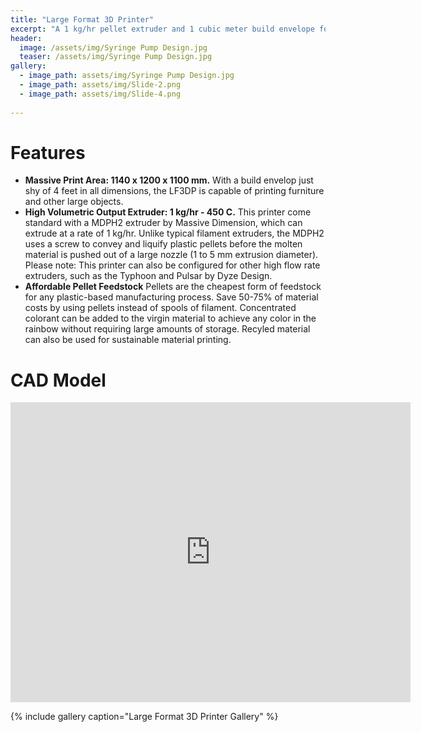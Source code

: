 ```yaml
---
title: "Large Format 3D Printer"
excerpt: "A 1 kg/hr pellet extruder and 1 cubic meter build envelope for printing furniture."
header:
  image: /assets/img/Syringe Pump Design.jpg
  teaser: /assets/img/Syringe Pump Design.jpg
gallery:
  - image_path: assets/img/Syringe Pump Design.jpg
  - image_path: assets/img/Slide-2.png
  - image_path: assets/img/Slide-4.png
   
---
```


# Features

* **Massive Print Area: 1140 x 1200 x 1100 mm.** With a build envelop just shy of 4 feet in all dimensions, the LF3DP is capable of printing furniture and other large objects.
* **High Volumetric Output Extruder: 1 kg/hr - 450 C.** This printer come standard with a MDPH2 extruder by Massive Dimension, which can extrude at a rate of 1 kg/hr. Unlike typical filament extruders, the MDPH2 uses a screw to convey and liquify plastic pellets before the molten material is pushed out of a large nozzle (1 to 5 mm extrusion diameter). Please note: This printer can also be configured for other high flow rate extruders, such as the Typhoon and Pulsar by Dyze Design.
* **Affordable Pellet Feedstock** Pellets are the cheapest form of feedstock for any plastic-based manufacturing process. Save 50-75% of material costs by using pellets instead of spools of filament. Concentrated colorant can be added to the virgin material to achieve any color in the rainbow without requiring large amounts of storage. Recyled material can also be used for sustainable material printing.

# CAD Model
<iframe src="https://vanderbilt643.autodesk360.com/shares/public/SH35dfcQT936092f0e4321ab69ef979d9715?mode=embed" width="640" height="480" allowfullscreen="true" webkitallowfullscreen="true" mozallowfullscreen="true"  frameborder="0"></iframe>

{% include gallery caption="Large Format 3D Printer Gallery" %}

